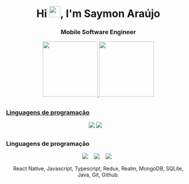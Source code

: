 <h1 align="center">Hi <img src="https://raw.githubusercontent.com/kaueMarques/kaueMarques/master/hi.gif" width="30px">, I'm Saymon Araújo</h1>
<h3 align="center">Mobile Software Engineer</h3>

<div align="center">
  <a href="https://github.com/saymon-araujo">
  <img height="150em" src="https://github-readme-stats.vercel.app/api?username=saymon-araujo&show_icons=true&include_all_commits=true&count_private=true"/>
  <img height="150em" src="https://github-readme-stats.vercel.app/api/top-langs/?username=saymon-araujo&layout=compact&langs_count=7"/>
</div>
  
##
  
<h3 >Linguagens de programação</h3>
<div>
  <p align="center">
  <a href="https://www.linkedin.com/in/saymon-araujo/" target="_blank"><img src="https://img.shields.io/badge/LinkedIn-0077B5?style=for-the-badge&logo=linkedin&logoColor=white" target="_blank"></a>
  <a href="mailto:saymonbrandon@gmail.com?subject=Hello%20Ileri,%20From%20Github"><img src="https://img.shields.io/badge/gmail-%23D14836.svg?&style=for-the-badge&logo=gmail&logoColor=white" /></a>&nbsp;&nbsp;&nbsp;&nbsp;
  </p>
</div>
  
##
  <h3 >Linguagens de programação</h3>
<p align="center">
  <img src="https://img.shields.io/badge/react_native-%2320232a.svg?style=for-the-badge&logo=react&logoColor=%2361DAFB" />&nbsp;&nbsp;&nbsp;
  <img src="https://img.shields.io/badge/redux-%23593d88.svg?style=for-the-badge&logo=redux&logoColor=white" />&nbsp;&nbsp;&nbsp;
  <img src="https://img.shields.io/badge/typescript-%23007ACC.svg?style=for-the-badge&logo=typescript&logoColor=white" />&nbsp;&nbsp;
</p>
<p align="center">React Native, Javascript, Typescript, Redux, Realm, MongoDB, SQLite, Java, Git, Github.</p>
</div>
